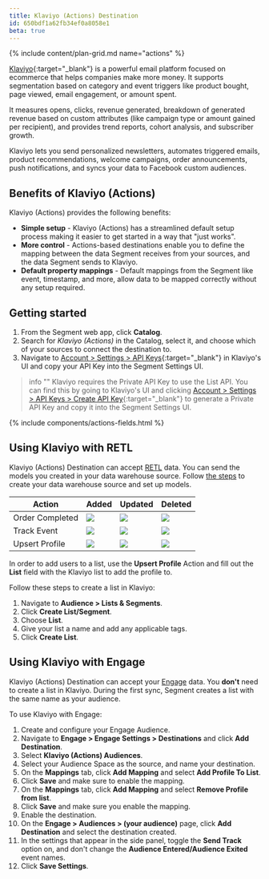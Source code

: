 ```yaml
---
title: Klaviyo (Actions) Destination
id: 650bdf1a62fb34ef0a8058e1
beta: true
---
```



{% include content/plan-grid.md name="actions" %}

[Klaviyo](https://www.klaviyo.com){:target="_blank"} is a powerful email platform focused on ecommerce that helps companies make more money. It supports segmentation based on category and event triggers like product bought, page viewed, email engagement, or amount spent.

It measures opens, clicks, revenue generated, breakdown of generated revenue based on custom attributes (like campaign type or amount gained per recipient), and provides trend reports, cohort analysis, and subscriber growth.

Klaviyo lets you send personalized newsletters, automates triggered emails, product recommendations, welcome campaigns, order announcements, push notifications, and syncs your data to Facebook custom audiences.

## Benefits of Klaviyo (Actions)

Klaviyo (Actions) provides the following benefits:

- **Simple setup** - Klaviyo (Actions) has a streamlined default setup process making it easier to get started in a way that "just works".
- **More control** - Actions-based destinations enable you to define the mapping between the data Segment receives from your sources, and the data Segment sends to Klaviyo.
- **Default property mappings** - Default mappings from the Segment like event, timestamp, and more, allow data to be mapped correctly without any setup required.


## Getting started

1. From the Segment web app, click **Catalog**.
2. Search for *Klaviyo (Actions)* in the Catalog, select it, and choose which of your sources to connect the destination to.
3. Navigate to [Account > Settings > API Keys](https://www.klaviyo.com/account#api-keys-tab){:target="_blank"} in Klaviyo's UI and copy your API Key into the Segment Settings UI.

> info ""
> Klaviyo requires the Private API Key to use the List API. You can find this by going to Klaviyo's UI and clicking [Account > Settings > API Keys > Create API Key](https://www.klaviyo.com/account#api-keys-tab){:target="_blank"}  to generate a Private API Key and copy it into the Segment Settings UI.


{% include components/actions-fields.html %}

## Using Klaviyo with RETL 

Klaviyo (Actions) Destination can accept [RETL](/docs/connections/reverse-etl/) data. You can send the models you created in your data warehouse source. Follow [the steps](/docs/connections/reverse-etl/#step-1-add-a-source) to create your data warehouse source and set up models. 


| Action          | Added           | Updated        | Deleted         |
| --------------  | --------------- | -------------- | --------------- | 
| Order Completed | <img class="inline" src="/docs/images/supported.svg" /> | <img class="inline" src="/docs/images/unsupported.svg" />        | <img class="inline" src="/docs/images/unsupported.svg" />       |
| Track Event     | <img class="inline" src="/docs/images/supported.svg" />         | <img class="inline" src="/docs/images/unsupported.svg" />       | <img class="inline" src="/docs/images/unsupported.svg" />        |
| Upsert Profile  | <img class="inline" src="/docs/images/supported.svg" />         | <img class="inline" src="/docs/images/supported.svg" />        | <img class="inline" src="/docs/images/unsupported.svg" />        |

In order to add users to a list, use the **Upsert Profile** Action and fill out the **List** field with the Klaviyo list to add the profile to.

Follow these steps to create a list in Klaviyo: 

1. Navigate to **Audience > Lists & Segments**.
2. Click **Create List/Segment**.
3. Choose **List**.
4. Give your list a name and add any applicable tags.
5. Click **Create List**.


## Using Klaviyo with Engage

Klaviyo (Actions) Destination can accept your [Engage](/docs/engage/) data. You **don't** need to create a list in Klaviyo. During the first sync, Segment creates a list with the same name as your audience. 

To use Klaviyo with Engage:
1. Create and configure your Engage Audience.
2. Navigate to **Engage > Engage Settings > Destinations** and click **Add Destination**.
3. Select **Klaviyo (Actions) Audiences**.
4. Select your Audience Space as the source, and name your destination.
5. On the **Mappings** tab, click **Add Mapping** and select **Add Profile To List**. 
6. Click **Save** and make sure to enable the mapping. 
7. On the **Mappings** tab, click **Add Mapping** and select **Remove Profile from list**. 
8. Click **Save** and make sure you enable the mapping. 
9. Enable the destination. 
10. On the **Engage > Audiences > (your audience)** page, click **Add Destination** and select the destination created.
11. In the settings that appear in the side panel, toggle the **Send Track** option on, and don't change the **Audience Entered/Audience Exited** event names.
12. Click **Save Settings**.

